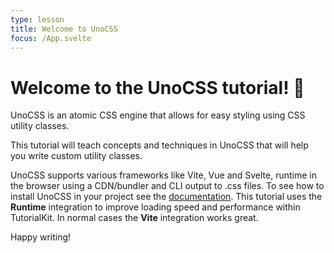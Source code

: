 ```yaml
---
type: lesson
title: Welcome to UnoCSS
focus: /App.svelte
---
```


# Welcome to the UnoCSS tutorial! 👋

UnoCSS is an atomic CSS engine that allows for easy styling using CSS utility classes.

This tutorial will teach concepts and techniques in UnoCSS that will help you write custom utility classes.

UnoCSS supports various frameworks like Vite, Vue and Svelte, runtime in the browser using a CDN/bundler and CLI output to .css files. To see how to install UnoCSS in your project see the [documentation](https://unocss.dev/integrations/). This tutorial uses the **Runtime** integration to improve loading speed and performance within TutorialKit. In normal cases the **Vite** integration works great.

Happy writing!
